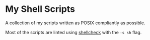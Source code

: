 # My Shell Scripts
A collection of my scripts written as POSIX compliantly as possible.

Most of the scripts are linted using [shellcheck](https://github.com/koalaman/shellcheck) with the `-s sh` flag.
